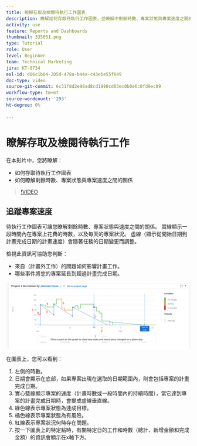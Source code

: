 ```yaml
---
title: 瞭解存取及檢閱待執行工作圖表
description: 瞭解如何存取待執行工作圖表，並瞭解中剩餘時數、專案狀態與專案速度之間的關係 [!UICONTROL 增強型分析].
activity: use
feature: Reports and Dashboards
thumbnail: 335051.png
type: Tutorial
role: User
level: Beginner
team: Technical Marketing
jira: KT-8734
exl-id: d06c1b04-205d-478a-b44a-c43ebe55f649
doc-type: video
source-git-commit: 6c31f8d2e98ad8cd1880cd03ec0b0e6c0fd9ec09
workflow-type: tm+mt
source-wordcount: '293'
ht-degree: 0%

---
```


# 瞭解存取及檢閱待執行工作

在本影片中，您將瞭解：

* 如何存取待執行工作圖表
* 如何瞭解剩餘時數、專案狀態與專案速度之間的關係

>[!VIDEO](https://video.tv.adobe.com/v/335051/?quality=12&learn=on)

## 追蹤專案速度

待執行工作圖表可讓您瞭解剩餘時數、專案狀態與速度之間的關係。 實線顯示一段時間內在專案上花費的時數，以及每天的專案狀況。 虛線（顯示從開始日期到計畫完成日期的計畫速度）會隨著任務的日期變更而調整。

檢視此資訊可協助您判斷：

* 來自（計畫外工作）的問題如何影響計畫工作。
* 哪些事件將您的專案延長到超過計畫完成日期。

![此影像顯示燃盡圖表，其數字位於下列專案符號說明的區域](assets/section-2-9.png)

在圖表上，您可以看到：

1. 左側的時數。
1. 日期會顯示在底部，如果專案出現在選取的日期範圍內，則會包括專案的計畫完成日期。
1. 實心藍線顯示專案的速度（計畫時數或一段時間內的持續時間），當它達到專案的計畫完成日期時，會變成虛線垂直線。
1. 綠色線表示專案狀態為達成目標。
1. 橘色線表示專案狀態為有風險。
1. 紅線表示專案狀況何時存在問題。
1. 按一下圖表上的特定點時，有關特定日的工作和時數（總計、新增金額和完成金額）的資訊會顯示在x軸下方。
